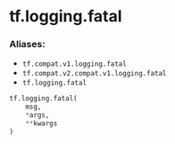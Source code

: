 <div itemscope itemtype="http://developers.google.com/ReferenceObject">
<meta itemprop="name" content="tf.logging.fatal" />
<meta itemprop="path" content="Stable" />
</div>

# tf.logging.fatal



### Aliases:

* `tf.compat.v1.logging.fatal`
* `tf.compat.v2.compat.v1.logging.fatal`
* `tf.logging.fatal`

``` python
tf.logging.fatal(
    msg,
    *args,
    **kwargs
)
```

<!-- Placeholder for "Used in" -->
